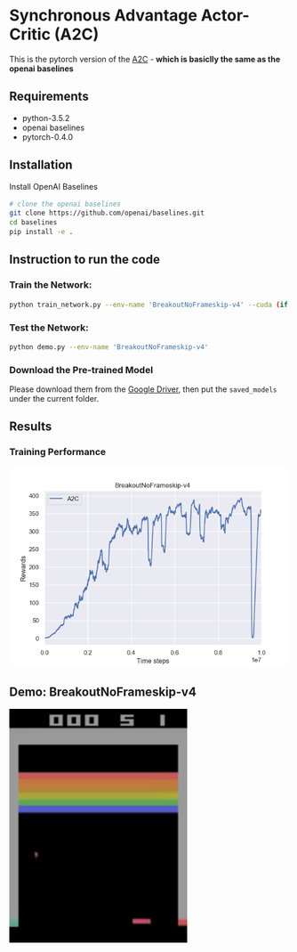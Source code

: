 # Synchronous Advantage Actor-Critic (A2C)
This is the pytorch version of the [A2C](https://arxiv.org/pdf/1602.01783.pdf) - **which is basiclly the same as the openai baselines** 
## Requirements
- python-3.5.2
- openai baselines
- pytorch-0.4.0
## Installation
Install OpenAI Baselines
```bash
# clone the openai baselines
git clone https://github.com/openai/baselines.git
cd baselines
pip install -e .

```
## Instruction to run the code
### Train the Network:
```bash
python train_network.py --env-name 'BreakoutNoFrameskip-v4' --cuda (if you have a GPU, you can add this flag)

```
### Test the Network:
```bash
python demo.py --env-name 'BreakoutNoFrameskip-v4'

```
### Download the Pre-trained Model
Please download them from the [Google Driver](https://drive.google.com/open?id=1ZXqRKwGI7purOm0CJtIVFXOZnmxqvA0p), then put the `saved_models` under the current folder.

## Results
### Training Performance
![Scheme](figures/result.png)
## Demo: BreakoutNoFrameskip-v4
![Scheme](figures/demo.gif)


